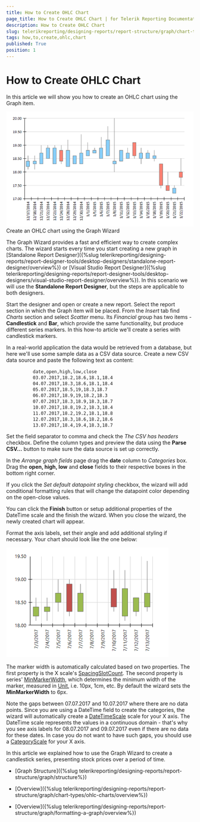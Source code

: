 ```yaml
---
title: How to Create OHLC Chart
page_title: How to Create OHLC Chart | for Telerik Reporting Documentation
description: How to Create OHLC Chart
slug: telerikreporting/designing-reports/report-structure/graph/chart-types/ohlc-charts/how-to-create-ohlc-chart
tags: how,to,create,ohlc,chart
published: True
position: 1
---
```


# How to Create OHLC Chart



In this article we will show you how to create an OHLC chart using the Graph item.
        
  ![ohlc](images/Graph/OhlcChart.png)Create an OHLC chart using the Graph Wizard

The Graph Wizard provides a fast and efficient way to create complex charts. The wizard starts every time you start creating a new graph in
              [Standalone Report Designer]({%slug telerikreporting/designing-reports/report-designer-tools/desktop-designers/standalone-report-designer/overview%}) or
              [Visual Studio Report Designer]({%slug telerikreporting/designing-reports/report-designer-tools/desktop-designers/visual-studio-report-designer/overview%}). In this scenario we will use the __Standalone Report Designer__, but the steps are applicable to both designers.
            

Start the designer and open or create a new report. Select the report section in which the Graph item will be placed.
              From the *Insert* tab find *Charts* section and select *Scatter* menu.
              Its *Financial* group has two items - __Candlestick__ and __Bar__, which provide
              the same functionality, but produce different series markers. In this how-to article we'll create a series with candlestick markers.
            

In a real-world application the data would be retrieved from a database, but here we'll use some sample data as a CSV data source.
              Create a new CSV data source and paste the following text as content:
            

	
              date,open,high,low,close
              03.07.2017,18.2,18.6,18.1,18.4
              04.07.2017,18.3,18.6,18.1,18.4
              05.07.2017,18.5,19,18.3,18.7
              06.07.2017,18.9,19,18.2,18.3
              07.07.2017,18.3,18.9,18.3,18.7
              10.07.2017,18.8,19.2,18.3,18.4
              11.07.2017,18.2,19.2,18.1,18.8
              12.07.2017,18.3,18.6,18.2,18.6
              13.07.2017,18.4,19.4,18.3,18.7
            



Set the field separator to comma and check the *The CSV has headers* checkbox.
              Define the column types and preview the data using the __Parse CSV...__ button to make sure the data source is set up correctly.
            

In the *Arrange graph fields* page drag the __date__ column to *Categories* box.
              Drag the __open, high, low__ and __close__ fields to their respective boxes in the bottom right corner.
            

If you click the *Set default datapoint styling* checkbox, the wizard will add conditional formatting rules that will change the datapoint color depending on the open-close values.
            

You can click the __Finish__ button or setup additional properties of the DateTime scale and the finish the wizard.
              When you close the wizard, the newly created chart will appear.
            

Format the axis labels, set their angle and add additional styling if necessary. Your chart should look like the one below:
              
  ![graph-howto-create-ohlc-chart](images/Graph/graph-howto-create-ohlc-chart.png)

The marker width is automatically calculated based on two properties. The first property is the X scale's
              [SpacingSlotCount](/reporting/api/Telerik.Reporting.Scale#collapsible-Telerik_Reporting_Scale_SpacingSlotCount).
              The second property is series' [MinMarkerWidth](/reporting/api/Telerik.Reporting.OhlcSeries#collapsible-Telerik_Reporting_OhlcSeries_MinMarkerWidth), which determines the minimum width of the marker, measured in
              [Unit](/reporting/api/Telerik.Reporting.Drawing.Unit), i.e. 10px, 1cm, etc.
              By default the wizard sets the __MinMarkerWidth__ to 6px.
            

Note the gaps between 07.07.2017 and 10.07.2017 where there are no data points. Since you are using a DateTime field to create the categories, the wizard
              will automatically create a [DateTimeScale](/reporting/api/Telerik.Reporting.DateTimeScale) scale for your X axis. The DateTime scale represents the values in a continuous domain -
              that's why you see axis labels for 08.07.2017 and 09.07.2017 even if there are no data for these dates.
              In case you do not want to have such gaps, you should use a [CategoryScale](/reporting/api/Telerik.Reporting.CategoryScale) for your X axis.
            

In this article we explained how to use the Graph Wizard to create a candlestick series, presenting stock prices over a period of time.
          

 * [Graph Structure]({%slug telerikreporting/designing-reports/report-structure/graph/structure%})

 * [Overview]({%slug telerikreporting/designing-reports/report-structure/graph/chart-types/ohlc-charts/overview%})

 * [Overview]({%slug telerikreporting/designing-reports/report-structure/graph/formatting-a-graph/overview%})
